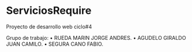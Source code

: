 # ServiciosRequire
Proyecto de desarrollo web ciclo#4

Grupo de trabajo:
• RUEDA MARIN JORGE ANDRES.
• AGUDELO GIRALDO JUAN CAMILO.
• SEGURA CANO FABIO.
